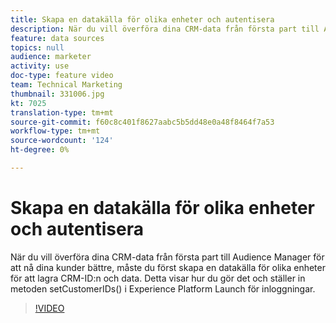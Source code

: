 ```yaml
---
title: Skapa en datakälla för olika enheter och autentisera
description: När du vill överföra dina CRM-data från första part till Audience Manager för att nå dina kunder bättre, måste du först skapa en datakälla för olika enheter för att lagra CRM-ID:n och data. Detta visar hur du gör det och ställer in metoden setCustomerIDs() i Launch för inloggningar.
feature: data sources
topics: null
audience: marketer
activity: use
doc-type: feature video
team: Technical Marketing
thumbnail: 331006.jpg
kt: 7025
translation-type: tm+mt
source-git-commit: f60c8c401f8627aabc5b5dd48e0a48f8464f7a53
workflow-type: tm+mt
source-wordcount: '124'
ht-degree: 0%

---
```



# Skapa en datakälla för olika enheter och autentisera

När du vill överföra dina CRM-data från första part till Audience Manager för att nå dina kunder bättre, måste du först skapa en datakälla för olika enheter för att lagra CRM-ID:n och data. Detta visar hur du gör det och ställer in metoden setCustomerIDs() i Experience Platform Launch för inloggningar.

>[!VIDEO](https://video.tv.adobe.com/v/331006/?quality=12&learn=on)
